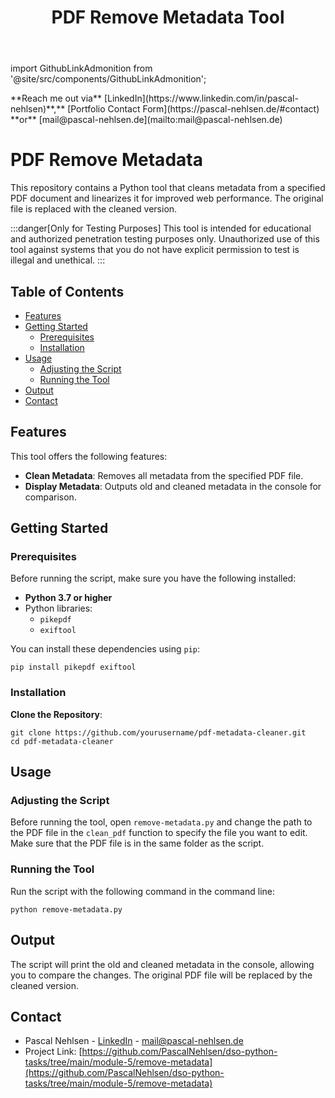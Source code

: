 ﻿---
id: remove-metadata
title: PDF Remove Metadata Tool
sidebar_label: PDF Remove Metadata Tool
sidebar_position: 7
---

import GithubLinkAdmonition from '@site/src/components/GithubLinkAdmonition';

<GithubLinkAdmonition link="https://github.com/PascalNehlsen/dso-python-tasks/tree/main/module-5/remove-metadata" text="Github Repository" type="info">
**Reach me out via** [LinkedIn](https://www.linkedin.com/in/pascal-nehlsen)**,** [Portfolio Contact Form](https://pascal-nehlsen.de/#contact) **or** [mail@pascal-nehlsen.de](mailto:mail@pascal-nehlsen.de)
</GithubLinkAdmonition>

# PDF Remove Metadata

This repository contains a Python tool that cleans metadata from a specified PDF document and linearizes it for improved web performance. The original file is replaced with the cleaned version.

:::danger[Only for Testing Purposes]
This tool is intended for educational and authorized penetration testing purposes only. Unauthorized use of this tool against systems that you do not have explicit permission to test is illegal and unethical.
:::

## Table of Contents

- [Features](#features)
- [Getting Started](#getting-started)
  - [Prerequisites](#prerequisites)
  - [Installation](#installation)
- [Usage](#usage)
  - [Adjusting the Script](#adjusting-the-script)
  - [Running the Tool](#running-the-tool)
- [Output](#output)
- [Contact](#contact)

## Features

This tool offers the following features:

- **Clean Metadata**: Removes all metadata from the specified PDF file.
- **Display Metadata**: Outputs old and cleaned metadata in the console for comparison.

## Getting Started

### Prerequisites

Before running the script, make sure you have the following installed:

- **Python 3.7 or higher**
- Python libraries:
  - `pikepdf`
  - `exiftool`

You can install these dependencies using `pip`:

```shell
pip install pikepdf exiftool
```

### Installation

**Clone the Repository**:

```shell
git clone https://github.com/yourusername/pdf-metadata-cleaner.git
cd pdf-metadata-cleaner
```

## Usage

### Adjusting the Script

Before running the tool, open `remove-metadata.py` and change the path to the PDF file in the `clean_pdf` function to specify the file you want to edit. Make sure that the PDF file is in the same folder as the script.

### Running the Tool

Run the script with the following command in the command line:

```shell
python remove-metadata.py
```

## Output

The script will print the old and cleaned metadata in the console, allowing you to compare the changes. The original PDF file will be replaced by the cleaned version.

## Contact

- Pascal Nehlsen - [LinkedIn](https://www.linkedin.com/in/pascal-nehlsen) - [mail@pascal-nehlsen.de](mailto:mail@pascal-nehlsen.de)
- Project Link: [https://github.com/PascalNehlsen/dso-python-tasks/tree/main/module-5/remove-metadata](https://github.com/PascalNehlsen/dso-python-tasks/tree/main/module-5/remove-metadata)

